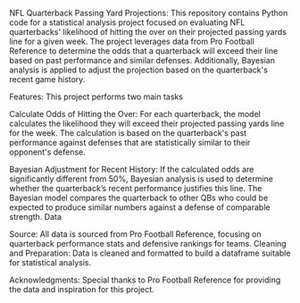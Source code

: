 NFL Quarterback Passing Yard Projections:
This repository contains Python code for a statistical analysis project focused on evaluating NFL quarterbacks' likelihood of hitting the over on their projected passing yards line for a given week. The project leverages data from Pro Football Reference to determine the odds that a quarterback will exceed their line based on past performance and similar defenses. Additionally, Bayesian analysis is applied to adjust the projection based on the quarterback's recent game history.

Features:
This project performs two main tasks

Calculate Odds of Hitting the Over:
For each quarterback, the model calculates the likelihood they will exceed their projected passing yards line for the week.
The calculation is based on the quarterback's past performance against defenses that are statistically similar to their opponent's defense.

Bayesian Adjustment for Recent History:
If the calculated odds are significantly different from 50%, Bayesian analysis is used to determine whether the quarterback’s recent performance justifies this line.
The Bayesian model compares the quarterback to other QBs who could be expected to produce similar numbers against a defense of comparable strength.
Data

Source: 
All data is sourced from Pro Football Reference, focusing on quarterback performance stats and defensive rankings for teams.
Cleaning and Preparation: Data is cleaned and formatted to build a dataframe suitable for statistical analysis.

Acknowledgments:
Special thanks to Pro Football Reference for providing the data and inspiration for this project.
